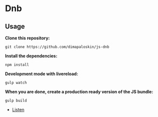 # Dnb

## Usage

__Clone this repository:__

`git clone https://github.com/dimapaloskin/js-dnb`

__Install the dependencies:__

`npm install`

__Development mode with livereload:__

`gulp watch`

__When you are done, create a production ready version of the JS bundle:__

`gulp build`



- [Listen](http://tiktok.bitballoon.com/)

